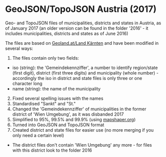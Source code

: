# GeoJSON/TopoJSON Austria (2017)
Geo- and TopoJSON files of municipalities, districts and states in Austria, as of January 2017 
(an older version can be found in the folder '2016' - it includes municipalities, districts and states as of June 2016)

The files are based on [Geoland.at/Land Kärnten](https://www.data.gv.at/katalog/dataset/c33d36b0-f184-4f2a-89cc-839ca7fcf88a) and have been modified in several ways:

1. The files contain only two fields:
  * iso (string): the 'Gemeindekennziffer', a number to identify region/state (first digit), district (first three digits) and municipality (whole number) - accordingly the iso in district and state files is only three or one character long
  * name (string): the name of the municipality
2. Fixed several spelling issues with the names
2. Standardised "Sankt" and "St."
3. Changed the 'Gemeindekennziffer' of municipalities in the former district of 'Wien Umgebung', as it was disbanded 2017
4. Simplified to 95%, 99.5% and 99.9% (using [mapshaper.org](http://www.mapshaper.org))
5. Turned into GeoJSON and TopoJSON format
6. Created district and state files for easier use (no more merging if you only need a certain level)
  * The district files don't contain 'Wien Umgebung' any more - for files with this district look to the folder 2016
